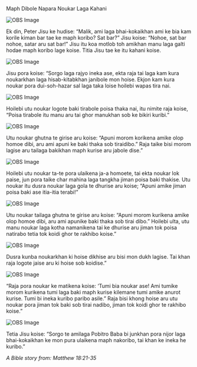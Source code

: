 Maph Dibole Napara Noukar Laga Kahani

![OBS Image](https://cdn.door43.org/obs/jpg/360px/obs-en-29-01.jpg)

Ek din, Peter Jisu ke hudise: “Malik, ami laga bhai-kokaikhan ami ke bia kam korile kiman bar tae ke maph koribo? Sat bar?” Jisu koise: “Nohoe, sat bar nohoe, satar aru sat bar!” Jisu itu koa motlob toh amikhan manu laga galti hodae maph koribo lage koise.  Titia Jisu tae ke itu kahani koise. 

![OBS Image](https://cdn.door43.org/obs/jpg/360px/obs-en-29-02.jpg)

Jisu pora koise: “Sorgo laga rajyo ineka ase, ekta raja tai laga kam kura noukarkhan laga hisab-kitabkhan janibole mon hoise. Ekjon kam kura noukar pora dui-soh-hazar sal laga taka loise hoilebi wapas tira nai. 

![OBS Image](https://cdn.door43.org/obs/jpg/360px/obs-en-29-03.jpg)

Hoilebi utu noukar logote baki tirabole poisa thaka nai, itu nimite raja koise, “Poisa tirabole itu manu aru tai ghor manukhan sob ke bikiri kuribi.” 

![OBS Image](https://cdn.door43.org/obs/jpg/360px/obs-en-29-04.jpg)

Utu noukar ghutna te girise aru koise: “Apuni morom korikena amike olop homoe dibi, aru ami apuni ke baki thaka sob tiraidibo.”  Raja taike bisi morom lagise aru tailaga bakikhan maph kurise aru jabole dise.”

![OBS Image](https://cdn.door43.org/obs/jpg/360px/obs-en-29-05.jpg)

Hoilebi utu noukar ta-te pora ulaikena ja-a homoete, tai ekta noukar lok paise, jun pora taike char mahina laga tangkha jiman poisa baki thakise. Utu noukar itu dusra noukar laga gola te dhurise aru koise; “Apuni amike jiman poisa baki ase itia-itia terabi!”

![OBS Image](https://cdn.door43.org/obs/jpg/360px/obs-en-29-06.jpg)

Utu noukar tailaga ghutna te girise aru koise: “Apuni morom kurikena amike olop homoe dibi, aru ami apunike baki thaka sob tirai dibo.” Hoilebi ulta, utu manu noukar laga kotha namanikena tai ke dhurise aru jiman tok poisa natirabo tetia tok koidi ghor te rakhibo koise.”   

![OBS Image](https://cdn.door43.org/obs/jpg/360px/obs-en-29-07.jpg)

Dusra kunba noukarkhan ki hoise dikhise aru bisi mon dukh lagise. Tai khan raja logote jaise aru ki hoise sob koidise.”

![OBS Image](https://cdn.door43.org/obs/jpg/360px/obs-en-29-08.jpg)

“Raja pora noukar ke matikena koise: ‘Tumi bia noukar ase! Ami tumike morom kurikena tumi laga baki maph kurise kilemane tumi amike anurot kurise. Tumi bi ineka kuribo paribo asile.” Raja bisi khong hoise aru utu noukar pora jiman tok baki sob tirai nadibo, jiman tok koidi ghor te rakhibo koise.”

![OBS Image](https://cdn.door43.org/obs/jpg/360px/obs-en-29-09.jpg)

Tetia Jisu koise: “Sorgo te amilaga Pobitro Baba bi junkhan pora nijor laga bhai-kokaikhan ke mon pura ulaikena maph nakoribo, tai khan ke ineka he kuribo.”

_A Bible story from: Matthew 18:21-35_

